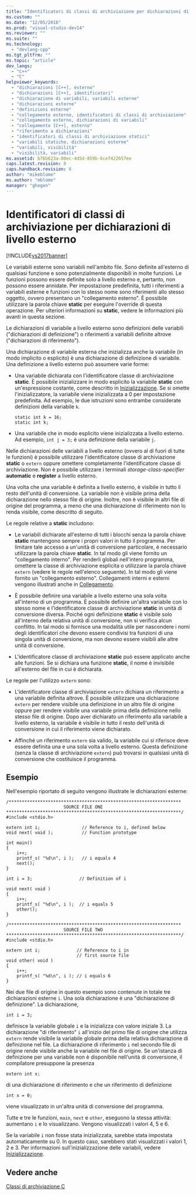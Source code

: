 ```yaml
---
title: "Identificatori di classi di archiviazione per dichiarazioni di livello esterno | Microsoft Docs"
ms.custom: ""
ms.date: "12/05/2016"
ms.prod: "visual-studio-dev14"
ms.reviewer: ""
ms.suite: ""
ms.technology: 
  - "devlang-cpp"
ms.tgt_pltfrm: ""
ms.topic: "article"
dev_langs: 
  - "C++"
  - "C"
helpviewer_keywords: 
  - "dichiarazioni [C++], esterno"
  - "dichiarazioni [C++], identificatori"
  - "dichiarazione di variabili, variabili esterne"
  - "dichiarazioni esterne"
  - "definizioni esterne"
  - "collegamento esterno, identificatori di classi di archiviazione"
  - "collegamento esterno, dichiarazioni di variabili"
  - "collegamento [C++], esterno"
  - "riferimento a dichiarazioni"
  - "identificatori di classi di archiviazione statici"
  - "variabili statiche, dichiarazioni esterne"
  - "variabili, visibilità"
  - "visibilità, variabili"
ms.assetid: b76b623a-80ec-4d5d-859b-6cef422657ee
caps.latest.revision: 8
caps.handback.revision: 8
author: "mikeblome"
ms.author: "mblome"
manager: "ghogen"
---
```

# Identificatori di classi di archiviazione per dichiarazioni di livello esterno
[!INCLUDE[vs2017banner](../assembler/inline/includes/vs2017banner.md)]

Le variabili esterne sono variabili nell'ambito file.  Sono definite all'esterno di qualsiasi funzione e sono potenzialmente disponibili in molte funzioni.  Le funzioni possono essere definite solo a livello esterno e, pertanto, non possono essere annidate.  Per impostazione predefinita, tutti i riferimenti a variabili esterne e funzioni con lo stesso nome sono riferimenti allo stesso oggetto, ovvero presentano un "collegamento esterno". È possibile utilizzare la parola chiave **static** per eseguire l'override di questa operazione.  Per ulteriori informazioni su **static**, vedere le informazioni più avanti in questa sezione.  
  
 Le dichiarazioni di variabile a livello esterno sono definizioni delle variabili \("dichiarazioni di definizione"\) o riferimenti a variabili definite altrove \("dichiarazioni di riferimento"\).  
  
 Una dichiarazione di variabile esterna che inizializza anche la variabile \(in modo implicito o esplicito\) è una dichiarazione di definizione di variabile.  Una definizione a livello esterno può assumere varie forme:  
  
-   Una variabile dichiarata con l'identificatore classe di archiviazione **static**.  È possibile inizializzare in modo esplicito la variabile **static** con un'espressione costante, come descritto in [Inizializzazione](../c-language/initialization.md).  Se si omette l'inizializzatore, la variabile viene inizializzata a 0 per impostazione predefinita.  Ad esempio, le due istruzioni sono entrambe considerate definizioni della variabile `k`.  
  
    ```  
    static int k = 16;  
    static int k;  
    ```  
  
-   Una variabile che in modo esplicito viene inizializzata a livello esterno.  Ad esempio, `int j = 3;` è una definizione della variabile `j`.  
  
 Nelle dichiarazioni delle variabili a livello esterno \(ovvero al di fuori di tutte le funzioni\) è possibile utilizzare l'identificatore classe di archiviazione **static** o `extern` oppure omettere completamente l'identificatore classe di archiviazione.  Non è possibile utilizzare i terminali *storage\-class\-specifier* **automatic** e **register** a livello esterno.  
  
 Una volta che una variabile è definita a livello esterno, è visibile in tutto il resto dell'unità di conversione.  La variabile non è visibile prima della dichiarazione nello stesso file di origine.  Inoltre, non è visibile in altri file di origine del programma, a meno che una dichiarazione di riferimento non lo renda visibile, come descritto di seguito.  
  
 Le regole relative a **static** includono:  
  
-   Le variabili dichiarate all'esterno di tutti i blocchi senza la parola chiave **static** mantengono sempre i propri valori in tutto il programma.  Per limitare tale accesso a un'unità di conversione particolare, è necessario utilizzare la parola chiave **static**.  In tal modo gli viene fornito un "collegamento interno". Per renderli globali nell'intero programma, omettere la classe di archiviazione esplicita o utilizzare la parola chiave `extern` \(vedere le regole nell'elenco seguente\).  In tal modo gli viene fornito un "collegamento esterno". Collegamenti interni e esterni vengono illustrati anche in [Collegamento](../c-language/linkage.md).  
  
-   È possibile definire una variabile a livello esterno una sola volta all'interno di un programma.  È possibile definire un'altra variabile con lo stesso nome e l'identificatore classe di archiviazione **static** in unità di conversione diversa.  Poiché ogni definizione **static** è visibile solo all'interno della relativa unità di conversione, non si verifica alcun conflitto.  In tal modo si fornisce una modalità utile per nascondere i nomi degli identificatori che devono essere condivisi tra funzioni di una singola unità di conversione, ma non devono essere visibili alle altre unità di conversione.  
  
-   L'identificatore classe di archiviazione **static** può essere applicato anche alle funzioni.  Se si dichiara una funzione **static**, il nome è invisibile all'esterno del file in cui è dichiarata.  
  
 Le regole per l'utilizzo `extern` sono:  
  
-   L'identificatore classe di archiviazione `extern` dichiara un riferimento a una variabile definita altrove.  È possibile utilizzare una dichiarazione `extern` per rendere visibile una definizione in un altro file di origine oppure per rendere visibile una variabile prima della definizione nello stesso file di origine.  Dopo aver dichiarato un riferimento alla variabile a livello esterno, la variabile è visibile in tutto il resto dell'unità di conversione in cui il riferimento viene dichiarato.  
  
-   Affinché un riferimento `extern` sia valido, la variabile cui si riferisce deve essere definita una e una sola volta a livello esterno.  Questa definizione \(senza la classe di archiviazione `extern`\) può trovarsi in qualsiasi unità di conversione che costituisce il programma.  
  
## Esempio  
 Nell'esempio riportato di seguito vengono illustrate le dichiarazioni esterne:  
  
```  
/******************************************************************  
                      SOURCE FILE ONE   
*******************************************************************/  
#include <stdio.h>  
  
extern int i;                // Reference to i, defined below   
void next( void );           // Function prototype              
  
int main()  
{  
    i++;  
    printf_s( "%d\n", i );   // i equals 4   
    next();  
}  
  
int i = 3;                  // Definition of i  
  
void next( void )  
{  
    i++;  
    printf_s( "%d\n", i );  // i equals 5  
    other();  
}  
  
/******************************************************************  
                      SOURCE FILE TWO   
*******************************************************************/  
#include <stdio.h>  
  
extern int i;              // Reference to i in   
                           // first source file   
void other( void )  
{  
    i++;  
    printf_s( "%d\n", i ); // i equals 6   
}  
```  
  
 Nei due file di origine in questo esempio sono contenute in totale tre dichiarazioni esterne `i`.  Una sola dichiarazione è una "dichiarazione di definizione". La dichiarazione,  
  
```  
int i = 3;  
```  
  
 definisce la variabile globale `i` e la inizializza con valore iniziale 3.  La dichiarazione "di riferimento" `i` all'inizio del primo file di origine che utilizza `extern` rende visibile la variabile globale prima della relativa dichiarazione di definizione nel file.  La dichiarazione di riferimento `i` nel secondo file di origine rende visibile anche la variabile nel file di origine.  Se un'istanza di definizione per una variabile non è disponibile nell'unità di conversione, il compilatore presuppone la presenza  
  
```  
extern int x;  
```  
  
 di una dichiarazione di riferimento e che un riferimento di definizione  
  
```  
int x = 0;  
```  
  
 viene visualizzato in un'altra unità di conversione del programma.  
  
 Tutte e tre le funzioni, `main`, `next` e `other`, eseguono la stessa attività: aumentano `i` e lo visualizzano.  Vengono visualizzati i valori 4, 5 e 6.  
  
 Se la variabile `i` non fosse stata inizializzata, sarebbe stata impostata automaticamente su 0.  In questo caso, sarebbero stati visualizzati i valori 1, 2 e 3.  Per informazioni sull'inizializzazione delle variabili, vedere [Inizializzazione](../c-language/initialization.md).  
  
## Vedere anche  
 [Classi di archiviazione C](../c-language/c-storage-classes.md)